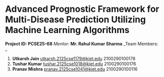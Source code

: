 # Advanced Prognostic Framework for Multi-Disease Prediction Utilizing Machine Learning Algorithms
**Project ID: PCSE25-68**
_Mentor:_ **Mr. Rahul Kumar Sharma**
_Team Members: _
1) **Utkarsh Jain**
   utkarsh.2125cse1179@kiet.edu
   2100290100178
3) **Tushar Kumar**
   tushar.2125cse1018@kiet.edu
   2100290100176
4) **Pranav Mishra**
   pranav.2125cse1041@kiet.edu
   2100290100116


